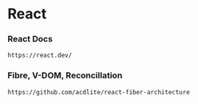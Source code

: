 # React

### React Docs
```
https://react.dev/
```

### Fibre, V-DOM, Reconcillation
```
https://github.com/acdlite/react-fiber-architecture
```


